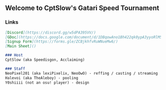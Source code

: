 ## Welcome to CptSlow's Gatari Speed Tournament

### Links


```markdown
[Discord](https://discord.gg/w5dPA395VV/)
[GDoc](https://docs.google.com/document/d/1DBqowAno1Bh422qk0ypA3yyoRlM5CK_cW9gCq-22ees/edit?usp=sharing/)
[Signup Form](https://forms.gle/ZCBjkhfvRuWNueMw6/)
[Main Sheet]()
```
```markdown
### Host
CptSlow (aka Speedisgon, Acclaiming)

### Staff
NeoPixel201 (aka lexiPixelix, NeoOwO) - reffing / casting / streaming
Halevoi (aka TheAleboy) - pooling
Y0shiiii (not an osu! player) - design
```
